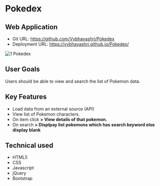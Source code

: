# Pokedex
## Web Application
- Git URL: https://github.com/Vybhavashri/Pokedex
- Deployment URL: https://vybhavashri.github.io/Pokedex/

![1 Pokedex](https://user-images.githubusercontent.com/46229037/159339300-0b69362a-068f-4305-910e-d95190d4d914.jpg)


## User Goals
Users should be able to view and search the list of Pokemon data.

## Key Features
- Load data from an external source (API)
- View list of Pokemon characters.
- On item click **> View details of that pokemon.**
- On search  **> Displpay list pokemons which has search keyword else display blank**

## Technical used
- HTML5
- CSS
- Javascript
- jQuery
- Bootstrap
